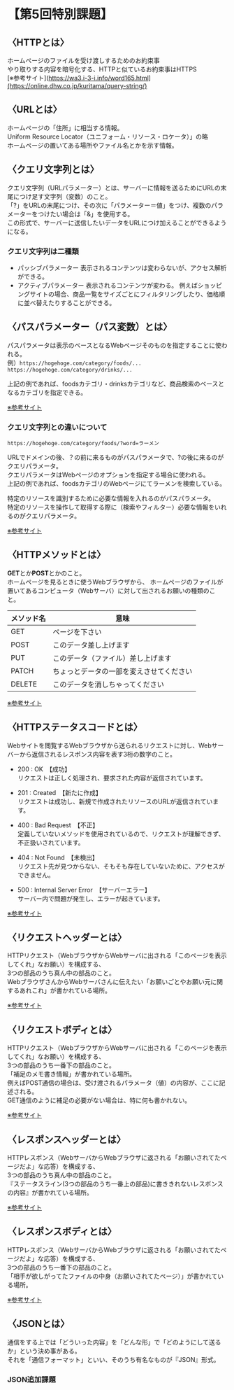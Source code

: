 # 【第5回特別課題】
## 〈HTTPとは〉
ホームページのファイルを受け渡しするためのお約束事  
やり取りする内容を暗号化する、HTTPと似ているお約束事はHTTPS  
[※参考サイト](https://wa3.i-3-i.info/word165.html](https://online.dhw.co.jp/kuritama/query-string/)

## 〈URLとは〉
ホームページの「住所」に相当する情報。  
Uniform Resource Locator（ユニフォーム・リソース・ロケータ）」の略  
ホームページの置いてある場所やファイル名とかを示す情報。

## 〈クエリ文字列とは〉
クエリ文字列（URLパラメーター）とは、サーバーに情報を送るためにURLの末尾につけ足す文字列（変数）のこと。  
「?」をURLの末尾につけ、その次に「パラメーター＝値」をつけ、複数のパラメーターをつけたい場合は「&」を使用する。  
この形式で、サーバーに送信したいデータをURLにつけ加えることができるようになる。  

### クエリ文字列は二種類
* パッシブパラメーター
表示されるコンテンツは変わらないが、アクセス解析ができる。
* アクティブパラメーター
表示されるコンテンツが変わる。
例えばショッピングサイトの場合、商品一覧をサイズごとにフィルタリングしたり、価格順に並べ替えたりすることができる。

## 〈パスパラメーター（パス変数）とは〉
パスパラメータは表示のベースとなるWebページそのものを指定することに使われる。  
例）`https://hogehoge.com/category/foods/...`  
`https://hogehoge.com/category/drinks/...`  

上記の例であれば、foodsカテゴリ・drinksカテゴリなど、商品検索のベースとなるカテゴリを指定できる。

[※参考サイト](https://buuuuuuun3939.hatenablog.com/entry/2022/05/18/130147)

### クエリ文字列との違いについて
`https://hogehoge.com/category/foods/?word=ラーメン`  

URLでドメインの後、？の前に来るものがパスパラメータで、?の後に来るのがクエリパラメータ。  
クエリパラメータはWebページのオプションを指定する場合に使われる。  
上記の例であれば、foodsカテゴリのWebページにてラーメンを検索している。  

特定のリソースを識別するために必要な情報を入れるのがパスパラメータ。  
特定のリソースを操作して取得する際に（検索やフィルター）必要な情報をいれるのがクエリパラメータ。  

[※参考サイト](https://buuuuuuun3939.hatenablog.com/entry/2022/05/18/130147)

## 〈HTTPメソッドとは〉
**GET**とか**POST**とかのこと。  
ホームページを見るときに使うWebブラウザから、
ホームページのファイルが置いてあるコンピュータ（Webサーバ）に対して出されるお願いの種類のこと。

| メソッド名 | 意味 |
| ---- | ---- |
| GET | ページを下さい |
| POST | このデータ差し上げます |
| PUT | このデータ（ファイル）差し上げます |
| PATCH | ちょっとデータの一部を変えさせてください |
| DELETE | このデータを消しちゃってください |

[※参考サイト](https://wa3.i-3-i.info/word11405.html)

## 〈HTTPステータスコードとは〉
Webサイトを閲覧するWebブラウザから送られるリクエストに対し、Webサーバーから返信されるレスポンス内容を表す3桁の数字のこと。

* 200 : OK　【成功】  
リクエストは正しく処理され、要求された内容が返信されています。
* 201 : Created　【新たに作成】  
リクエストは成功し、新規で作成されたリソースのURLが返信されています。

* 400 : Bad Request　【不正】  
定義していないメソッドを使用されているので、リクエストが理解できず、不正扱いされています。

* 404 : Not Found　【未検出】  
リクエスト先が見つからない、そもそも存在していないために、アクセスができません。

* 500 : Internal Server Error　【サーバーエラー】  
サーバー内で問題が発生し、エラーが起きています。

[※参考サイト](https://digital-marketing.jp/seo/http-status-code/)

## 〈リクエストヘッダーとは〉
HTTPリクエスト（WebブラウザからWebサーバに出される「このページを表示してくれ」なお願い）を構成する、   
3つの部品のうち真ん中の部品のこと。   
WebブラウザさんからWebサーバさんに伝えたい「お願いごとやお願い元に関するあれこれ」が書かれている場所。   

[※参考サイト](https://wa3.i-3-i.info/word1844.html)

## 〈リクエストボディとは〉
HTTPリクエスト（WebブラウザからWebサーバに出される「このページを表示してくれ」なお願い）を構成する、   
3つの部品のうち一番下の部品のこと。  
「補足のメモ書き情報」が書かれている場所。  
例えばPOST通信の場合は、受け渡されるパラメータ（値）の内容が、ここに記述される。  
GET通信のように補足の必要がない場合は、特に何も書かれない。

[※参考サイト](https://wa3.i-3-i.info/word1845.html)

## 〈レスポンスヘッダーとは〉
HTTPレスポンス（WebサーバからWebブラウザに返される「お願いされてたページだよ」な応答）を構成する、   
3つの部品のうち真ん中の部品のこと。   
『ステータスライン(3つの部品のうち一番上の部品)に書ききれないレスポンスの内容』が書かれている場所。   

[※参考サイト](https://wa3.i-3-i.info/word1847.html)

## 〈レスポンスボディとは〉
HTTPレスポンス（WebサーバからWebブラウザに返される「お願いされてたページだよ」な応答）を構成する、  
3つの部品のうち一番下の部品のこと。  
「相手が欲しがってたファイルの中身（お願いされてたページ）」が書かれている場所。  

[※参考サイト](https://wa3.i-3-i.info/word1848.html)

## 〈JSONとは〉
通信をする上では「どういった内容」を「どんな形」で「どのようにして送るか」という決め事がある。   
それを「通信フォーマット」といい、そのうち有名なものが『JSON』形式。   

### JSON追加課題
